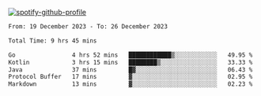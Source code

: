 [![spotify-github-profile](https://spotify-github-profile.vercel.app/api/view?uid=313pysyt3uxkjdidtiuvzf7nrnnu&cover_image=true&theme=natemoo-re&show_offline=false&background_color=121212&interchange=false&bar_color=53b14f&bar_color_cover=false)](https://spotify-github-profile.vercel.app/api/view?uid=313pysyt3uxkjdidtiuvzf7nrnnu&redirect=true)

<!--START_SECTION:waka-->

```txt
From: 19 December 2023 - To: 26 December 2023

Total Time: 9 hrs 45 mins

Go                4 hrs 52 mins   ████████████▒░░░░░░░░░░░░   49.95 %
Kotlin            3 hrs 15 mins   ████████▒░░░░░░░░░░░░░░░░   33.33 %
Java              37 mins         █▓░░░░░░░░░░░░░░░░░░░░░░░   06.43 %
Protocol Buffer   17 mins         ▓░░░░░░░░░░░░░░░░░░░░░░░░   02.95 %
Markdown          13 mins         ▓░░░░░░░░░░░░░░░░░░░░░░░░   02.23 %
```

<!--END_SECTION:waka-->